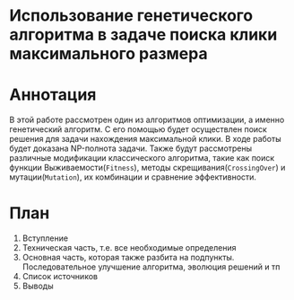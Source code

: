 Использование генетического алгоритма в задаче поиска клики максимального размера
====


# Аннотация

В этой работе рассмотрен один из алгоритмов оптимизации, а именно генетический алгоритм. С его помощью будет осуществлен поиск решения для задачи нахождения максимальной клики. В ходе работы будет доказана NP-полнота задачи. Также будут рассмотрены различные модификации классического алгоритма, такие как поиск функции Выживаемости(`Fitness`), методы скрещивания(`CrossingOver`) и мутации(`Mutation`), их комбинации и сравнение эффективности.

# План

1. Вступление
2. Техническая часть, т.е. все необходимые определения
3. Основная часть, которая также разбита на подпункты. Последовательное улучшение алгоритма, эволюция решений и тп
4. Список источников
5. Выводы
